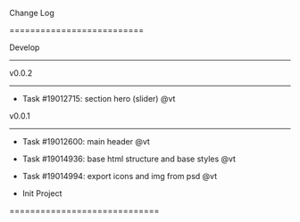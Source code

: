 Change Log

==========================


Develop

----------


v0.0.2

----------

* Task #19012715: section hero (slider) @vt


v0.0.1

----------

* Task #19012600: main header @vt

* Task #19014936: base html structure and base styles @vt

* Task #19014994: export icons and img from psd @vt

* Init Project


=============================

